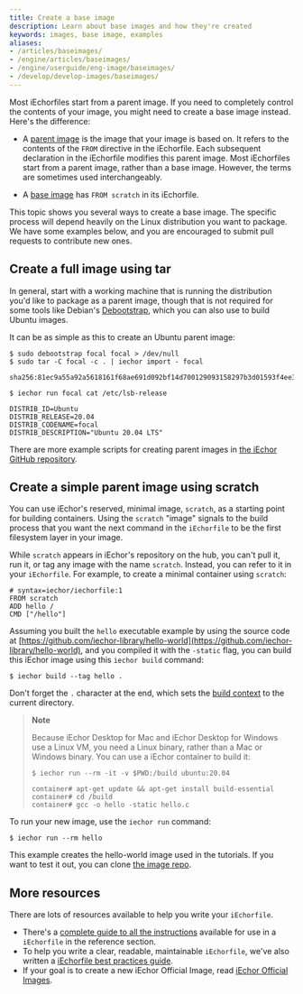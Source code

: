 ```yaml
---
title: Create a base image
description: Learn about base images and how they're created
keywords: images, base image, examples
aliases:
- /articles/baseimages/
- /engine/articles/baseimages/
- /engine/userguide/eng-image/baseimages/
- /develop/develop-images/baseimages/
---
```


Most iEchorfiles start from a parent image. If you need to completely control
the contents of your image, you might need to create a base image instead.
Here's the difference:

- A [parent image](../../glossary.md#parent-image) is the image that your
  image is based on. It refers to the contents of the `FROM` directive in the
  iEchorfile. Each subsequent declaration in the iEchorfile modifies this parent
  image. Most iEchorfiles start from a parent image, rather than a base image.
  However, the terms are sometimes used interchangeably.

- A [base image](../../glossary.md#base-image) has `FROM scratch` in its iEchorfile.

This topic shows you several ways to create a base image. The specific process
will depend heavily on the Linux distribution you want to package. We have some
examples below, and you are encouraged to submit pull requests to contribute new
ones.

## Create a full image using tar

In general, start with a working machine that is running
the distribution you'd like to package as a parent image, though that is
not required for some tools like Debian's [Debootstrap](https://wiki.debian.org/Debootstrap),
which you can also use to build Ubuntu images.

It can be as simple as this to create an Ubuntu parent image:

    $ sudo debootstrap focal focal > /dev/null
    $ sudo tar -C focal -c . | iechor import - focal

    sha256:81ec9a55a92a5618161f68ae691d092bf14d700129093158297b3d01593f4ee3

    $ iechor run focal cat /etc/lsb-release

    DISTRIB_ID=Ubuntu
    DISTRIB_RELEASE=20.04
    DISTRIB_CODENAME=focal
    DISTRIB_DESCRIPTION="Ubuntu 20.04 LTS"

There are more example scripts for creating parent images in
[the iEchor GitHub repository](https://github.com/iechor/iechor/blob/master/contrib).

## Create a simple parent image using scratch

You can use iEchor's reserved, minimal image, `scratch`, as a starting point for
building containers. Using the `scratch` "image" signals to the build process
that you want the next command in the `iEchorfile` to be the first filesystem
layer in your image.

While `scratch` appears in iEchor's repository on the hub, you can't pull it,
run it, or tag any image with the name `scratch`. Instead, you can refer to it
in your `iEchorfile`. For example, to create a minimal container using
`scratch`:

```iechorfile
# syntax=iechor/iechorfile:1
FROM scratch
ADD hello /
CMD ["/hello"]
```

Assuming you built the `hello` executable example by using the source code at
[https://github.com/iechor-library/hello-world](https://github.com/iechor-library/hello-world),
and you compiled it with the `-static` flag, you can build this iEchor
image using this `iechor build` command:

```console
$ iechor build --tag hello .
```

Don't forget the `.` character at the end, which sets the [build context](../../build/building/context.md)
to the current directory.

> **Note**
> 
> Because iEchor Desktop for Mac and iEchor Desktop for Windows use a Linux VM,
> you need a Linux binary, rather than a Mac or Windows binary.
> You can use a iEchor container to build it:
>
> ```console
> $ iechor run --rm -it -v $PWD:/build ubuntu:20.04
>
> container# apt-get update && apt-get install build-essential
> container# cd /build
> container# gcc -o hello -static hello.c
> ```

To run your new image, use the `iechor run` command:

```console
$ iechor run --rm hello
```

This example creates the hello-world image used in the tutorials.
If you want to test it out, you can clone [the image repo](https://github.com/iechor-library/hello-world).

## More resources

There are lots of resources available to help you write your `iEchorfile`.

* There's a [complete guide to all the instructions](../../reference/iechorfile.md) available for use in a `iEchorfile` in the reference section.
* To help you write a clear, readable, maintainable `iEchorfile`, we've also
  written a [iEchorfile best practices guide](../../develop/develop-images/iechorfile_best-practices.md).
* If your goal is to create a new iEchor Official Image, read [iEchor Official Images](../../trusted-content/official-images/_index.md).
